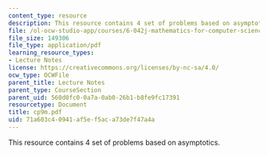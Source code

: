```yaml
---
content_type: resource
description: This resource contains 4 set of problems based on asymptotics.
file: /ol-ocw-studio-app/courses/6-042j-mathematics-for-computer-science-fall-2005/71a603c40941af5ef5aca73de7f47a4a_cp9m.pdf
file_size: 149306
file_type: application/pdf
learning_resource_types:
- Lecture Notes
license: https://creativecommons.org/licenses/by-nc-sa/4.0/
ocw_type: OCWFile
parent_title: Lecture Notes
parent_type: CourseSection
parent_uid: 560d0fc0-0a7a-0ab0-26b1-b8fe9fc17391
resourcetype: Document
title: cp9m.pdf
uid: 71a603c4-0941-af5e-f5ac-a73de7f47a4a
---
```

This resource contains 4 set of problems based on asymptotics.